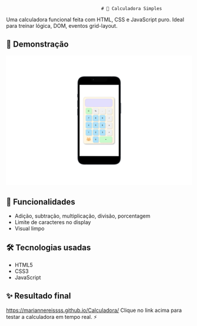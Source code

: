                                         # 🧮 Calculadora Simples

Uma calculadora funcional feita com HTML, CSS e JavaScript puro. Ideal para treinar lógica, DOM, eventos grid-layout.

## 📱 Demonstração

<img src=./assets/imagens/Jla3P43tx11.png>


## 🚀 Funcionalidades

- Adição, subtração, multiplicação, divisão, porcentagem
- Limite de caracteres no display
- Visual limpo

## 🛠️ Tecnologias usadas

- HTML5
- CSS3
- JavaScript

## ✨ Resultado final
https://mariannereissss.github.io/Calculadora/
Clique no link acima para testar a calculadora em tempo real. ⚡

